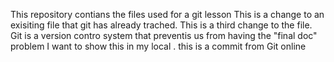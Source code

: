 This repository contians the files used for a git lesson
This is a change to an exisiting file that git has already trached.
This is a third change to the file.
Git is a version contro system that preventis us from having the "final doc" problem
I want to show this in  my local . this is a commit from Git online
